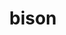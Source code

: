 ---
title: "bison"
layout: cache
categories: [package, develop-2023-10-08]
meta: {"versions": ["3.3.2", "3.8.2"], "compilers": ["apple-clang@=14.0.0", "cce@=15.0.1", "gcc@=11.1.0", "gcc@=11.3.0", "gcc@=11.4.0", "gcc@=12.1.0", "gcc@=7.3.1", "gcc@=7.5.0", "gcc@=9.4.0"], "oss": ["amzn2", "rhel8", "ubuntu18.04", "ubuntu20.04", "ubuntu22.04", "ventura"], "platforms": ["darwin", "linux"], "targets": ["aarch64", "neoverse_n1", "ppc64le", "x86_64_v3", "zen4"], "stacks": ["aws-isc", "aws-isc-aarch64", "data-vis-sdk", "e4s", "e4s-arm", "e4s-cray-rhel", "e4s-oneapi", "e4s-power", "e4s-rocm-external", "gpu-tests", "ml-darwin-aarch64-mps", "ml-linux-x86_64-cpu", "ml-linux-x86_64-cuda", "ml-linux-x86_64-rocm", "radiuss", "radiuss-aws", "radiuss-aws-aarch64", "root", "tutorial"], "num_specs": 17, "num_specs_by_stack": {"root": 17, "ml-darwin-aarch64-mps": 1, "radiuss-aws-aarch64": 2, "aws-isc-aarch64": 2, "aws-isc": 1, "radiuss-aws": 1, "e4s-cray-rhel": 1, "radiuss": 1, "e4s-arm": 1, "e4s-power": 1, "data-vis-sdk": 1, "gpu-tests": 1, "e4s-rocm-external": 1, "e4s": 1, "e4s-oneapi": 1, "tutorial": 2, "ml-linux-x86_64-cuda": 1, "ml-linux-x86_64-cpu": 1, "ml-linux-x86_64-rocm": 1}}
spec_details: [{"hash": "ti2cjm32cmhsivkgw3juzo7kneek4yph", "compiler": "apple-clang@=14.0.0", "versions": ["3.8.2"], "os": "ventura", "platform": "darwin", "target": "aarch64", "variants": ["build_system=autotools"], "stacks": ["root", "ml-darwin-aarch64-mps"], "size": "-", "tarball": "https://binaries.spack.io/releases/develop-2023-10-08/build_cache/darwin-ventura-aarch64/apple-clang-14.0.0/bison-3.8.2/darwin-ventura-aarch64-apple-clang-14.0.0-bison-3.8.2-ti2cjm32cmhsivkgw3juzo7kneek4yph.spack"}, {"hash": "pkbmb7tyffsr4gxxnf5ca67qop6ijw5a", "compiler": "gcc@=7.3.1", "versions": ["3.8.2"], "os": "amzn2", "platform": "linux", "target": "aarch64", "variants": ["build_system=autotools"], "stacks": ["root", "radiuss-aws-aarch64"], "size": "-", "tarball": "https://binaries.spack.io/releases/develop-2023-10-08/build_cache/linux-amzn2-aarch64/gcc-7.3.1/bison-3.8.2/linux-amzn2-aarch64-gcc-7.3.1-bison-3.8.2-pkbmb7tyffsr4gxxnf5ca67qop6ijw5a.spack"}, {"hash": "uxpgww2zjb757wumh4zzywv7fkkgya6h", "compiler": "gcc@=7.3.1", "versions": ["3.8.2"], "os": "amzn2", "platform": "linux", "target": "aarch64", "variants": ["build_system=autotools"], "stacks": ["aws-isc-aarch64", "root"], "size": "-", "tarball": "https://binaries.spack.io/releases/develop-2023-10-08/build_cache/linux-amzn2-aarch64/gcc-7.3.1/bison-3.8.2/linux-amzn2-aarch64-gcc-7.3.1-bison-3.8.2-uxpgww2zjb757wumh4zzywv7fkkgya6h.spack"}, {"hash": "qsorreehealusjamgom64lbfi7pl6lh3", "compiler": "gcc@=7.3.1", "versions": ["3.8.2"], "os": "amzn2", "platform": "linux", "target": "neoverse_n1", "variants": ["build_system=autotools"], "stacks": ["root", "radiuss-aws-aarch64"], "size": "-", "tarball": "https://binaries.spack.io/releases/develop-2023-10-08/build_cache/linux-amzn2-neoverse_n1/gcc-7.3.1/bison-3.8.2/linux-amzn2-neoverse_n1-gcc-7.3.1-bison-3.8.2-qsorreehealusjamgom64lbfi7pl6lh3.spack"}, {"hash": "pjqyqntruqac7rmjf6gbg6wago7hfgxy", "compiler": "gcc@=7.3.1", "versions": ["3.8.2"], "os": "amzn2", "platform": "linux", "target": "neoverse_n1", "variants": ["build_system=autotools"], "stacks": ["aws-isc-aarch64", "root"], "size": "-", "tarball": "https://binaries.spack.io/releases/develop-2023-10-08/build_cache/linux-amzn2-neoverse_n1/gcc-7.3.1/bison-3.8.2/linux-amzn2-neoverse_n1-gcc-7.3.1-bison-3.8.2-pjqyqntruqac7rmjf6gbg6wago7hfgxy.spack"}, {"hash": "he3k64ljd6nf3wczfz5r6lmph75z73sp", "compiler": "gcc@=7.3.1", "versions": ["3.8.2"], "os": "amzn2", "platform": "linux", "target": "x86_64_v3", "variants": ["build_system=autotools"], "stacks": ["root", "aws-isc"], "size": "-", "tarball": "https://binaries.spack.io/releases/develop-2023-10-08/build_cache/linux-amzn2-x86_64_v3/gcc-7.3.1/bison-3.8.2/linux-amzn2-x86_64_v3-gcc-7.3.1-bison-3.8.2-he3k64ljd6nf3wczfz5r6lmph75z73sp.spack"}, {"hash": "qqgvyqsqjz3ms7ler2f766hcgavarm25", "compiler": "gcc@=7.3.1", "versions": ["3.8.2"], "os": "amzn2", "platform": "linux", "target": "x86_64_v3", "variants": ["build_system=autotools"], "stacks": ["root", "radiuss-aws"], "size": "-", "tarball": "https://binaries.spack.io/releases/develop-2023-10-08/build_cache/linux-amzn2-x86_64_v3/gcc-7.3.1/bison-3.8.2/linux-amzn2-x86_64_v3-gcc-7.3.1-bison-3.8.2-qqgvyqsqjz3ms7ler2f766hcgavarm25.spack"}, {"hash": "mzyqun2qtijaltgxnch3u7c2asuhnyml", "compiler": "cce@=15.0.1", "versions": ["3.8.2"], "os": "rhel8", "platform": "linux", "target": "zen4", "variants": ["build_system=autotools"], "stacks": ["root", "e4s-cray-rhel"], "size": "-", "tarball": "https://binaries.spack.io/releases/develop-2023-10-08/build_cache/linux-rhel8-zen4/cce-15.0.1/bison-3.8.2/linux-rhel8-zen4-cce-15.0.1-bison-3.8.2-mzyqun2qtijaltgxnch3u7c2asuhnyml.spack"}, {"hash": "bm7yijo22iwoqpug3cpbvyg5wu5jdnqu", "compiler": "gcc@=7.5.0", "versions": ["3.8.2"], "os": "ubuntu18.04", "platform": "linux", "target": "x86_64_v3", "variants": ["build_system=autotools"], "stacks": ["root", "radiuss"], "size": "-", "tarball": "https://binaries.spack.io/releases/develop-2023-10-08/build_cache/linux-ubuntu18.04-x86_64_v3/gcc-7.5.0/bison-3.8.2/linux-ubuntu18.04-x86_64_v3-gcc-7.5.0-bison-3.8.2-bm7yijo22iwoqpug3cpbvyg5wu5jdnqu.spack"}, {"hash": "3lwxwbz6cyyu5dy3y5bfpe6qkgicqpxu", "compiler": "gcc@=11.4.0", "versions": ["3.8.2"], "os": "ubuntu20.04", "platform": "linux", "target": "aarch64", "variants": ["build_system=autotools"], "stacks": ["root", "e4s-arm"], "size": "-", "tarball": "https://binaries.spack.io/releases/develop-2023-10-08/build_cache/linux-ubuntu20.04-aarch64/gcc-11.4.0/bison-3.8.2/linux-ubuntu20.04-aarch64-gcc-11.4.0-bison-3.8.2-3lwxwbz6cyyu5dy3y5bfpe6qkgicqpxu.spack"}, {"hash": "3h4lblp6b6tzmkyltxucobrbi2tr2ppc", "compiler": "gcc@=9.4.0", "versions": ["3.8.2"], "os": "ubuntu20.04", "platform": "linux", "target": "ppc64le", "variants": ["build_system=autotools"], "stacks": ["root", "e4s-power"], "size": "-", "tarball": "https://binaries.spack.io/releases/develop-2023-10-08/build_cache/linux-ubuntu20.04-ppc64le/gcc-9.4.0/bison-3.8.2/linux-ubuntu20.04-ppc64le-gcc-9.4.0-bison-3.8.2-3h4lblp6b6tzmkyltxucobrbi2tr2ppc.spack"}, {"hash": "4larv3vxygbsl4lwoz7wpoca3waazzjl", "compiler": "gcc@=11.1.0", "versions": ["3.8.2"], "os": "ubuntu20.04", "platform": "linux", "target": "x86_64_v3", "variants": ["build_system=autotools"], "stacks": ["root", "data-vis-sdk"], "size": "-", "tarball": "https://binaries.spack.io/releases/develop-2023-10-08/build_cache/linux-ubuntu20.04-x86_64_v3/gcc-11.1.0/bison-3.8.2/linux-ubuntu20.04-x86_64_v3-gcc-11.1.0-bison-3.8.2-4larv3vxygbsl4lwoz7wpoca3waazzjl.spack"}, {"hash": "426vbp5ael7ev3qjymidz3fwepzkstt4", "compiler": "gcc@=11.1.0", "versions": ["3.8.2"], "os": "ubuntu20.04", "platform": "linux", "target": "x86_64_v3", "variants": ["build_system=autotools"], "stacks": ["root", "gpu-tests"], "size": "-", "tarball": "https://binaries.spack.io/releases/develop-2023-10-08/build_cache/linux-ubuntu20.04-x86_64_v3/gcc-11.1.0/bison-3.8.2/linux-ubuntu20.04-x86_64_v3-gcc-11.1.0-bison-3.8.2-426vbp5ael7ev3qjymidz3fwepzkstt4.spack"}, {"hash": "uegyadg5tqd2ej35yti4mah3lztxtvdr", "compiler": "gcc@=11.4.0", "versions": ["3.8.2"], "os": "ubuntu20.04", "platform": "linux", "target": "x86_64_v3", "variants": ["build_system=autotools"], "stacks": ["root", "e4s-rocm-external", "e4s"], "size": "-", "tarball": "https://binaries.spack.io/releases/develop-2023-10-08/build_cache/linux-ubuntu20.04-x86_64_v3/gcc-11.4.0/bison-3.8.2/linux-ubuntu20.04-x86_64_v3-gcc-11.4.0-bison-3.8.2-uegyadg5tqd2ej35yti4mah3lztxtvdr.spack"}, {"hash": "zbdhu7lwlxkwgnc2sgounnhqyofy42fb", "compiler": "gcc@=11.4.0", "versions": ["3.3.2"], "os": "ubuntu20.04", "platform": "linux", "target": "x86_64_v3", "variants": ["build_system=autotools"], "stacks": ["root", "e4s-oneapi"], "size": "-", "tarball": "https://binaries.spack.io/releases/develop-2023-10-08/build_cache/linux-ubuntu20.04-x86_64_v3/gcc-11.4.0/bison-3.3.2/linux-ubuntu20.04-x86_64_v3-gcc-11.4.0-bison-3.3.2-zbdhu7lwlxkwgnc2sgounnhqyofy42fb.spack"}, {"hash": "iutm5vb64gz3zfj2wdsrsdqwkgbmohen", "compiler": "gcc@=11.3.0", "versions": ["3.8.2"], "os": "ubuntu22.04", "platform": "linux", "target": "x86_64_v3", "variants": ["build_system=autotools"], "stacks": ["tutorial", "ml-linux-x86_64-cuda", "ml-linux-x86_64-cpu", "root", "ml-linux-x86_64-rocm"], "size": "-", "tarball": "https://binaries.spack.io/releases/develop-2023-10-08/build_cache/linux-ubuntu22.04-x86_64_v3/gcc-11.3.0/bison-3.8.2/linux-ubuntu22.04-x86_64_v3-gcc-11.3.0-bison-3.8.2-iutm5vb64gz3zfj2wdsrsdqwkgbmohen.spack"}, {"hash": "cj4bz4pnrrldbnkdwndg6o3biu5ajl3c", "compiler": "gcc@=12.1.0", "versions": ["3.8.2"], "os": "ubuntu22.04", "platform": "linux", "target": "x86_64_v3", "variants": ["build_system=autotools"], "stacks": ["root", "tutorial"], "size": "-", "tarball": "https://binaries.spack.io/releases/develop-2023-10-08/build_cache/linux-ubuntu22.04-x86_64_v3/gcc-12.1.0/bison-3.8.2/linux-ubuntu22.04-x86_64_v3-gcc-12.1.0-bison-3.8.2-cj4bz4pnrrldbnkdwndg6o3biu5ajl3c.spack"}]
---